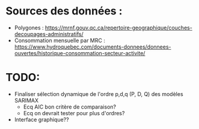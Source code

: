 # Sources des données :
- Polygones : https://mrnf.gouv.qc.ca/repertoire-geographique/couches-decoupages-administratifs/
- Consommation mensuelle par MRC : https://www.hydroquebec.com/documents-donnees/donnees-ouvertes/historique-consommation-secteur-activite/

# TODO:
- Finaliser sélection dynamique de l'ordre p,d,q (P, D, Q) des modèles SARIMAX
  - Ecq AIC bon critère de comparaison?
  - Ecq on devrait tester pour plus d'ordres?
- Interface graphique??